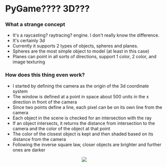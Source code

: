 # PyGame???? 3D???

### What a strange concept
- It's a raycasting? raytracing? engine. I don't really know the difference.
- It's certainly 3d
- Currently it supports 2 types of objects, spheres and planes.
- Spheres are the most simple object to model (at least in this case)
- Planes can point in all sorts of directions, support 1 color, 2 color, and image texturing


### How does this thing even work?
- I started by defining the camera as the origin of the 3d coordinate system
- The window is defined at a point in space about 500 units in the x direction in front of the camera
- Since two points define a line, each pixel can be on its own line from the camera
- Each object in the scene is checked for an intersection with the ray
- If an object intersects, it returns the distance from intersection to the camera and the color of the object at that point
- The color of the closest object is kept and then shaded based on its distance from the camera
- Following the inverse square law, closer objects are brighter and further ones are darker

<p align="center"><img src="https://github.com/Adog64/Python-Messing-Abouts/tree/master/3D%20Ray%20Tracing/StaticRenderFirstLook.jpg"/></p>
